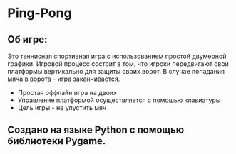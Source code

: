 # Ping-Pong

## Об игре:

  Это теннисная спортивная игра с использованием простой двумерной графики. Игровой процесс состоит в том, что игроки передвигают свои платформы вертикально для защиты своих ворот. В случае попадания мяча в ворота - игра заканчивается.

 * Простая оффлайн игра на двоих
 * Управление платформой осуществляется с помошью клавиатуры
 * Цель игры - не упустить мяч


## Создано на языке Python с помощью библиотеки Pygame.
